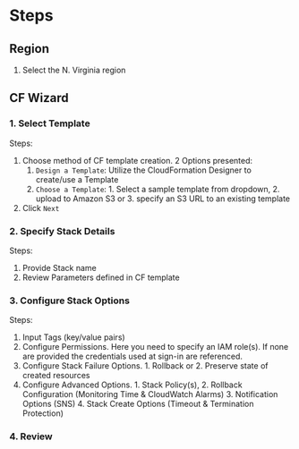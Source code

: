 # Steps

## Region 
1. Select the N. Virginia region

## CF Wizard

### 1. Select Template
Steps: 
1. Choose method of CF template creation. 2 Options presented: 
    1. `Design a Template`: Utilize the CloudFormation Designer to create/use a Template
    2. `Choose a Template`: 1. Select a sample template from dropdown, 2. upload to Amazon S3 or 3. specify an S3 URL to an existing template
2. Click `Next`

### 2. Specify Stack Details
Steps: 
1. Provide Stack name
2. Review Parameters defined in CF template

### 3. Configure Stack Options
Steps: 
1. Input Tags (key/value pairs)
2. Configure Permissions. Here you need to specify an IAM role(s). If none are provided the credentials used at sign-in are referenced.
3. Configure Stack Failure Options. 1. Rollback or 2. Preserve state of created resources
4. Configure Advanced Options. 1. Stack Policy(s), 2. Rollback Configuration (Monitoring Time & CloudWatch Alarms) 3. Notification Options (SNS) 4. Stack Create Options (Timeout & Termination Protection)

### 4. Review